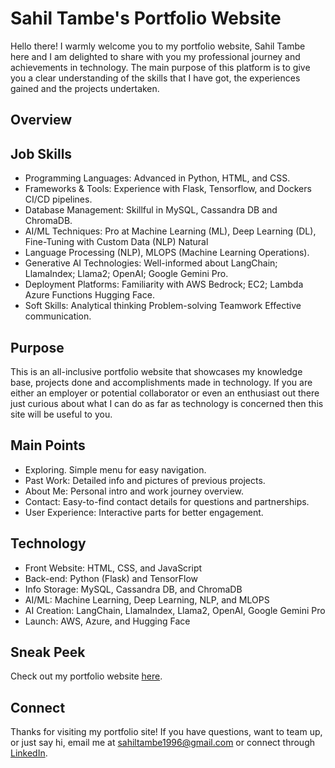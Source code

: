 # Sahil Tambe's Portfolio Website

Hello there! I warmly welcome you to my portfolio website, Sahil Tambe here and I am delighted to share with you my professional journey and achievements in technology. The main purpose of this platform is to give you a clear understanding of the skills that I have got, the experiences gained and the projects undertaken.

## Overview

## Job Skills

- Programming Languages: Advanced in Python, HTML, and CSS.
- Frameworks & Tools: Experience with Flask, Tensorflow, and Dockers CI/CD pipelines.
- Database Management: Skillful in MySQL, Cassandra DB and ChromaDB.
- AI/ML Techniques: Pro at Machine Learning (ML), Deep Learning (DL), Fine-Tuning with Custom Data (NLP) Natural
- Language Processing (NLP), MLOPS (Machine Learning Operations).
- Generative AI Technologies: Well-informed about LangChain; LlamaIndex; Llama2; OpenAI; Google Gemini Pro.
- Deployment Platforms: Familiarity with AWS Bedrock; EC2; Lambda Azure Functions Hugging Face.
- Soft Skills: Analytical thinking Problem-solving Teamwork Effective communication.

## Purpose

This is an all-inclusive portfolio website that showcases my knowledge base, projects done and accomplishments made in technology. If you are either an employer or potential collaborator or even an enthusiast out there just curious about what I can do as far as technology is concerned then this site will be useful to you.

## Main Points

- Exploring. Simple menu for easy navigation.
- Past Work: Detailed info and pictures of previous projects.
- About Me: Personal intro and work journey overview.
- Contact: Easy-to-find contact details for questions and partnerships.
- User Experience: Interactive parts for better engagement.

## Technology

- Front Website: HTML, CSS, and JavaScript
- Back-end: Python (Flask) and TensorFlow
- Info Storage: MySQL, Cassandra DB, and ChromaDB
- AI/ML: Machine Learning, Deep Learning, NLP, and MLOPS
- AI Creation: LangChain, LlamaIndex, Llama2, OpenAI, Google Gemini Pro
- Launch: AWS, Azure, and Hugging Face


## Sneak Peek

Check out my portfolio website <a href="https://sahiltambe.github.io/sahiltambe.portfolio.in/" target="_blank">here</a>.

## Connect

Thanks for visiting my portfolio site! If you have questions, want to team up, or just say hi, email me at <a href="https://mail.google.com/mail/?view=cm&fs=1&to=sahiltambe1996@gmail.com" target="_blank">sahiltambe1996@gmail.com</a> or connect through <a href="https://www.linkedin.com/in/sahil-tambe-2b5b14165/" target="_blank">LinkedIn</a>.

